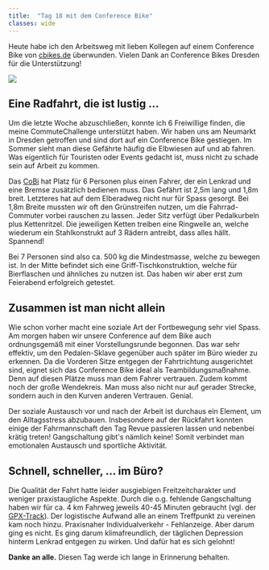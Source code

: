 ```yaml
---
title:  "Tag 18 mit dem Conference Bike"
classes: wide
---
```


Heute habe ich den Arbeitsweg mit lieben Kollegen auf einem Conference Bike von [cbikes.de](http://www.cbikes.de/index-2.html) überwunden. Vielen Dank an Conference Bikes Dresden für die Unterstützung!

![]({{site.baseurl}}/assets/images/ConferenceBike_1028x.png)

## Eine Radfahrt, die ist lustig ...

Um die letzte Woche abzuschließen, konnte ich 6 Freiwillige finden, die meine CommuteChallenge unterstützt haben. Wir haben uns am Neumarkt in Dresden getroffen und sind dort auf ein Conference Bike gestiegen. Im Sommer sieht man diese Gefährte häufig die Elbwiesen auf und ab fahren. Was eigentlich für Touristen oder Events gedacht ist, muss nicht zu schade sein auf Arbeit zu kommen.

Das [CoBi](http://www.cbikes.de/indexd0e0.html?id=319) hat Platz für 6 Personen plus einen Fahrer, der ein Lenkrad und eine Bremse zusätzlich bedienen muss. Das Gefährt ist 2,5m lang und 1,8m breit. Letzteres hat auf dem Elberadweg nicht nur für Spass gesorgt. Bei 1,8m Breite mussten wir oft den Grünstreifen nutzen, um die Fahrrad-Commuter vorbei rauschen zu lassen. Jeder Sitz verfügt über Pedalkurbeln plus Kettenritzel. Die jeweiligen Ketten treiben eine Ringwelle an, welche wiederum ein Stahlkonstrukt auf 3 Rädern antreibt, dass alles hällt. Spannend!

Bei 7 Personen sind also ca. 500 kg die Mindestmasse, welche zu bewegen ist. In der Mitte befindet sich eine Griff-Tischkonstruktion, welche für Bierflaschen und ähnliches zu nutzen ist. Das haben wir aber erst zum Feierabend erfolgreich getestet.

## Zusammen ist man nicht allein

Wie schon vorher macht eine soziale Art der Fortbewegung sehr viel Spass. Am morgen haben wir unsere Conference auf dem Bike auch ordnungsgemäß mit einer Vorstellungsrunde begonnen. Das war sehr effektiv, um den Pedalen-Sklave gegenüber auch später im Büro wieder zu erkennen. Da die Vorderen Sitze entgegen der Fahrtrichtung ausgerichtet sind, eignet sich das Conference Bike ideal als Teambildungsmaßnahme. Denn auf diesen Plätze muss man dem Fahrer vertrauen. Zudem kommt noch der große Wendekreis. Man muss also nicht nur auf gerader Strecke, sondern auch in den Kurven anderen Vertrauen. Genial.

Der soziale Austausch vor und nach der Arbeit ist durchaus ein Element, um den Alltagsstress abzubauen. Insbesondere auf der Rückfahrt konnten einige der Fahrmannschaft den Tag Revue passieren lassen und nebenbei krätig treten! Gangschaltung gibt's nämlich keine! Somit verbindet man emotionalen Austausch und sportliche Aktivität. 

## Schnell, schneller, ... im Büro?

Die Qualität der Fahrt hatte leider ausgiebigen Freitzeitcharakter und weniger praxistaugliche Aspekte. Durch die o.g. fehlende Gangschaltung haben wir für ca. 4 km Fahrweg jeweils 40-45 Minuten gebraucht (vgl. der [GPX-Track]({{site.baseurl}}/assets/images/2019-05-28_09-36_Tue.gpx)). Der logistische Aufwand alle an einem Treffpunkt zu vereinen kam noch hinzu. Praxisnaher Individualverkehr - Fehlanzeige. Aber darum ging es nicht. Es ging darum klimafreundlich, der täglichen Depression hinterm Lenkrad entgegen zu wirken. Und dafür hat es sich gelohnt! 

**Danke an alle.** Diesen Tag werde ich lange in Erinnerung behalten.
